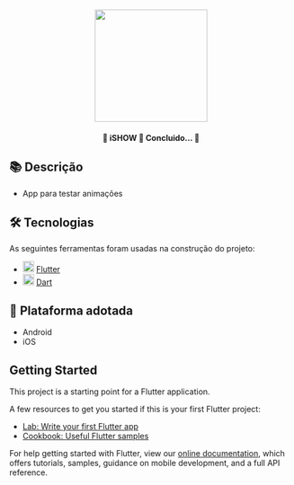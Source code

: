 <h1 align="center">
   <img src="https://firebasestorage.googleapis.com/v0/b/apostas-e1af2.appspot.com/o/flutter%2FiShow.PNG?alt=media&token=ae4e10ae-aa2c-43ca-8b38-31266636b6c3" width="200">
</h1>

<h4 align="center"> 
	🚧 iSHOW 🚀 Concluido...  🚧
</h4>

## 📚 Descrição

 - App para testar animações

## 🛠 Tecnologias

As seguintes ferramentas foram usadas na construção do projeto:

- <img src="https://cdn.jsdelivr.net/gh/devicons/devicon/icons/flutter/flutter-original.svg" height="20" width="20"/> [Flutter](https://flutter.dev/?gclid=Cj0KCQjwkbuKBhDRARIsAALysV4sMSKWcOxrlBmdtlCcf3MAfNdH1ehbbWi6ZjjjdypPLsSvdTFiqOYaAon3EALw_wcB&gclsrc=aw.ds)
- <img src="https://cdn.jsdelivr.net/gh/devicons/devicon/icons/dart/dart-original.svg" height="20" width="20"/> [Dart](https://dart.dev/)

## 📱 Plataforma adotada

  - Android
  - iOS

## Getting Started

This project is a starting point for a Flutter application.

A few resources to get you started if this is your first Flutter project:

- [Lab: Write your first Flutter app](https://flutter.dev/docs/get-started/codelab)
- [Cookbook: Useful Flutter samples](https://flutter.dev/docs/cookbook)

For help getting started with Flutter, view our
[online documentation](https://flutter.dev/docs), which offers tutorials,
samples, guidance on mobile development, and a full API reference.
